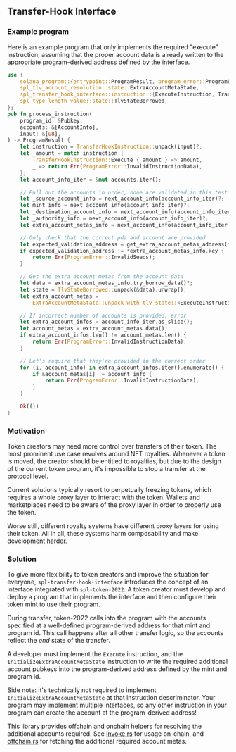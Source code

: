 ## Transfer-Hook Interface

### Example program

Here is an example program that only implements the required "execute" instruction,
assuming that the proper account data is already written to the appropriate 
program-derived address defined by the interface.

```rust
use {
    solana_program::{entrypoint::ProgramResult, program_error::ProgramError},
    spl_tlv_account_resolution::state::ExtraAccountMetaState,
    spl_transfer_hook_interface::instruction::{ExecuteInstruction, TransferHookInstruction},
    spl_type_length_value::state::TlvStateBorrowed,
};
pub fn process_instruction(
    program_id: &Pubkey,
    accounts: &[AccountInfo],
    input: &[u8],
) -> ProgramResult {
    let instruction = TransferHookInstruction::unpack(input)?;
    let _amount = match instruction {
        TransferHookInstruction::Execute { amount } => amount,
        _ => return Err(ProgramError::InvalidInstructionData),
    };
    let account_info_iter = &mut accounts.iter();

    // Pull out the accounts in order, none are validated in this test program
    let _source_account_info = next_account_info(account_info_iter)?;
    let mint_info = next_account_info(account_info_iter)?;
    let _destination_account_info = next_account_info(account_info_iter)?;
    let _authority_info = next_account_info(account_info_iter)?;
    let extra_account_metas_info = next_account_info(account_info_iter)?;

    // Only check that the correct pda and account are provided
    let expected_validation_address = get_extra_account_metas_address(mint_info.key, program_id);
    if expected_validation_address != *extra_account_metas_info.key {
        return Err(ProgramError::InvalidSeeds);
    }

    // Get the extra account metas from the account data
    let data = extra_account_metas_info.try_borrow_data()?;
    let state = TlvStateBorrowed::unpack(&data).unwrap();
    let extra_account_metas = 
        ExtraAccountMetaState::unpack_with_tlv_state::<ExecuteInstruction>(&state)?;

    // If incorrect number of accounts is provided, error
    let extra_account_infos = account_info_iter.as_slice();
    let account_metas = extra_account_metas.data();
    if extra_account_infos.len() != account_metas.len() {
        return Err(ProgramError::InvalidInstructionData);
    }

    // Let's require that they're provided in the correct order
    for (i, account_info) in extra_account_infos.iter().enumerate() {
        if &account_metas[i] != account_info {
            return Err(ProgramError::InvalidInstructionData);
        }
    }

    Ok(())
}
```

### Motivation

Token creators may need more control over transfers of their token. The most
prominent use case revolves around NFT royalties. Whenever a token is moved,
the creator should be entitled to royalties, but due to the design of the current
token program, it's impossible to stop a transfer at the protocol level.

Current solutions typically resort to perpetually freezing tokens, which requires
a whole proxy layer to interact with the token. Wallets and marketplaces need
to be aware of the proxy layer in order to properly use the token.

Worse still, different royalty systems have different proxy layers for using
their token. All in all, these systems harm composability and make development
harder.

### Solution

To give more flexibility to token creators and improve the situation for everyone,
`spl-transfer-hook-interface` introduces the concept of an interface integrated
with `spl-token-2022`. A token creator must develop and deploy a program that
implements the interface and then configure their token mint to use their program.

During transfer, token-2022 calls into the program with the accounts specified
at a well-defined program-derived address for that mint and program id. This
call happens after all other transfer logic, so the accounts reflect the *end*
state of the transfer.

A developer must implement the `Execute` instruction, and the
`InitializeExtraAccountMetaState` instruction to write the required additional account
pubkeys into the program-derived address defined by the mint and program id.

Side note: it's technically not required to implement `InitializeExtraAccountMetaState`
at that instruction descriminator. Your program may implement multiple interfaces,
so any other instruction in your program can create the account at the program-derived
address!

This library provides offchain and onchain helpers for resolving the additional
accounts required. See
[invoke.rs](https://github.com/solana-labs/solana-program-library/tree/master/token/transfer-hook-interface/src/invoke.rs)
for usage on-chain, and
[offchain.rs](https://github.com/solana-labs/solana-program-library/tree/master/token/transfer-hook-interface/src/offchain.rs)
for fetching the additional required account metas.
